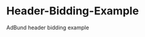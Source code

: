 # Header-Bidding-Example
AdBund header bidding example
<code>
<!doctype html>
<html>
	<head>
		<title>PrebidJS Test</title>
		<meta charset="utf-8">
		<!-- Prebid Config Section START -->
		<!-- Make sure this is inserted before your GPT tag -->
		<script>
			var PREBID_TIMEOUT = 700;

			var adUnits = [{
				code: 'div-gpt-ad-1460505748561-0',
				sizes: [[300, 250]],
				bids: [
					{
						bidder: 'adbund',
						params: {
							sid: '110238',
							bidfloor: 0.036
						}
					},
					{
						bidder: 'sovrn',
						params: {
							tagid: '405749',
							size: [300, 250]
						}
					}
				]
			}];

			var pbjs = pbjs || {};
			pbjs.que = pbjs.que || [];
		</script>
		<!-- Prebid Config Section END -->

		<!-- Prebid Boilerplate Section START. No Need to Edit. -->
		<script type="text/javascript" src="prebid.js" async></script>
		<script>
			var googletag = googletag || {};
			googletag.cmd = googletag.cmd || [];
			googletag.cmd.push(function() {
				googletag.pubads().disableInitialLoad();
			});

			pbjs.que.push(function() {
				//console.log('que.push-units:');
				//console.log(JSON.stringify(adUnits, null, 4));
				pbjs.addAdUnits(adUnits);
				pbjs.requestBids({
					bidsBackHandler: sendAdserverRequest
				});
			});

			function sendAdserverRequest() {
				if (pbjs.adserverRequestSent) return;
				pbjs.adserverRequestSent = true;
				googletag.cmd.push(function() {
					pbjs.que.push(function() {
						pbjs.setTargetingForGPTAsync();
						googletag.pubads().refresh();
					});
				});
			}

			setTimeout(function() {
				sendAdserverRequest();
			}, PREBID_TIMEOUT);
		</script>
		<!-- Prebid Boilerplate Section END -->

		<script>
			(function () {
				var gads = document.createElement('script');
				gads.async = true;
				gads.type = 'text/javascript';
				var useSSL = 'https:' == document.location.protocol;
				gads.src = (useSSL ? 'https:' : 'http:') +
						'//www.googletagservices.com/tag/js/gpt.js';
				var node = document.getElementsByTagName('script')[0];
				node.parentNode.insertBefore(gads, node);
			})();
		</script>

		<script>
			googletag.cmd.push(function () {
				googletag.defineSlot('/19968336/header-bid-tag-0', [[300, 250], [300, 600]], 'div-gpt-ad-1460505748561-0').addService(googletag.pubads());

				googletag.pubads().enableSingleRequest();
				googletag.enableServices();
			});
		</script>
	</head>

	<body>
		<h2>Prebid.js Test</h2>
		<h5>Div-1</h5>
		<div id='div-gpt-ad-1460505748561-0'>
			<script type='text/javascript'>
				googletag.cmd.push(function () {
					googletag.display('div-gpt-ad-1460505748561-0');
				});
			</script>
		</div>
	</body>
</html>
</code>
